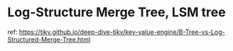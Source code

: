 # Log-Structure Merge Tree, LSM tree

ref: https://tikv.github.io/deep-dive-tikv/key-value-engine/B-Tree-vs-Log-Structured-Merge-Tree.html

